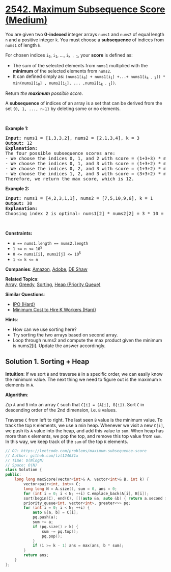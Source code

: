 # [2542. Maximum Subsequence Score (Medium)](https://leetcode.com/problems/maximum-subsequence-score)

<p>You are given two <strong>0-indexed</strong> integer arrays <code>nums1</code> and <code>nums2</code> of equal length <code>n</code> and a positive integer <code>k</code>. You must choose a <strong>subsequence</strong> of indices from <code>nums1</code> of length <code>k</code>.</p>

<p>For chosen indices <code>i<sub>0</sub></code>, <code>i<sub>1</sub></code>, ..., <code>i<sub>k - 1</sub></code>, your <strong>score</strong> is defined as:</p>

<ul>
	<li>The sum of the selected elements from <code>nums1</code> multiplied with the <strong>minimum</strong> of the selected elements from <code>nums2</code>.</li>
	<li>It can defined simply as: <code>(nums1[i<sub>0</sub>] + nums1[i<sub>1</sub>] +...+ nums1[i<sub>k - 1</sub>]) * min(nums2[i<sub>0</sub>] , nums2[i<sub>1</sub>], ... ,nums2[i<sub>k - 1</sub>])</code>.</li>
</ul>

<p>Return <em>the <strong>maximum</strong> possible score.</em></p>

<p>A <strong>subsequence</strong> of indices of an array is a set that can be derived from the set <code>{0, 1, ..., n-1}</code> by deleting some or no elements.</p>

<p>&nbsp;</p>
<p><strong class="example">Example 1:</strong></p>

<pre>
<strong>Input:</strong> nums1 = [1,3,3,2], nums2 = [2,1,3,4], k = 3
<strong>Output:</strong> 12
<strong>Explanation:</strong> 
The four possible subsequence scores are:
- We choose the indices 0, 1, and 2 with score = (1+3+3) * min(2,1,3) = 7.
- We choose the indices 0, 1, and 3 with score = (1+3+2) * min(2,1,4) = 6. 
- We choose the indices 0, 2, and 3 with score = (1+3+2) * min(2,3,4) = 12. 
- We choose the indices 1, 2, and 3 with score = (3+3+2) * min(1,3,4) = 8.
Therefore, we return the max score, which is 12.
</pre>

<p><strong class="example">Example 2:</strong></p>

<pre>
<strong>Input:</strong> nums1 = [4,2,3,1,1], nums2 = [7,5,10,9,6], k = 1
<strong>Output:</strong> 30
<strong>Explanation:</strong> 
Choosing index 2 is optimal: nums1[2] * nums2[2] = 3 * 10 = 30 is the maximum possible score.
</pre>

<p>&nbsp;</p>
<p><strong>Constraints:</strong></p>

<ul>
	<li><code>n == nums1.length == nums2.length</code></li>
	<li><code>1 &lt;= n &lt;= 10<sup>5</sup></code></li>
	<li><code>0 &lt;= nums1[i], nums2[j] &lt;= 10<sup>5</sup></code></li>
	<li><code>1 &lt;= k &lt;= n</code></li>
</ul>


**Companies**:
[Amazon](https://leetcode.com/company/amazon), [Adobe](https://leetcode.com/company/adobe), [DE Shaw](https://leetcode.com/company/de-shaw)

**Related Topics**:  
[Array](https://leetcode.com/tag/array), [Greedy](https://leetcode.com/tag/greedy), [Sorting](https://leetcode.com/tag/sorting), [Heap (Priority Queue)](https://leetcode.com/tag/heap-priority-queue)

**Similar Questions**:
* [IPO (Hard)](https://leetcode.com/problems/ipo)
* [Minimum Cost to Hire K Workers (Hard)](https://leetcode.com/problems/minimum-cost-to-hire-k-workers)

**Hints**:
* How can we use sorting here?
* Try sorting the two arrays based on second array.
* Loop through nums2 and compute the max product given the minimum is nums2[i]. Update the answer accordingly.

## Solution 1. Sorting + Heap

**Intuition**: If we sort `B` and traverse `B` in a specific order, we can easily know the minimum value. The next thing we need to figure out is the maximum `k` elements in `A`.

**Algorithm**:

Zip `A` and `B` into an array `C` such that `C[i] = (A[i], B[i])`. Sort `C` in descending order of the 2nd dimension, i.e. `B` values.

Traverse `C` from left to right. The last seen `B` value is the minimum value. To track the top `K` elements, we use a min heap. Whenever we visit a new `C[i]`, we push its `A` value into the heap, and add this value to `sum`. When heap has more than `K` elements, we pop the top, and remove this top value from `sum`. In this way, we keep track of the `sum` of the top `K` elements.

```cpp
// OJ: https://leetcode.com/problems/maximum-subsequence-score
// Author: github.com/lzl124631x
// Time: O(NlogN)
// Space: O(N)
class Solution {
public:
    long long maxScore(vector<int>& A, vector<int>& B, int k) {
        vector<pair<int, int>> C;
        long long N = A.size(), sum = 0, ans = 0;
        for (int i = 0; i < N; ++i) C.emplace_back(A[i], B[i]);
        sort(begin(C), end(C), [](auto &a, auto &b) { return a.second > b.second; });
        priority_queue<int, vector<int>, greater<>> pq;
        for (int i = 0; i < N; ++i) {
            auto &[a, b] = C[i];
            pq.push(a);
            sum += a;
            if (pq.size() > k) {
                sum -= pq.top();
                pq.pop();
            }
            if (i >= k - 1) ans = max(ans, b * sum);
        }
        return ans;
    }
};
```